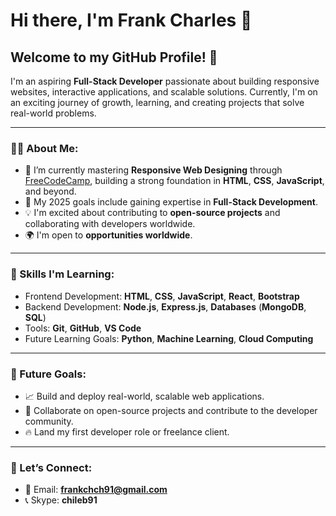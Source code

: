 # Hi there, I'm Frank Charles 👋

## Welcome to my GitHub Profile! 👋  

I'm an aspiring **Full-Stack Developer** passionate about building responsive websites, interactive applications, and scalable solutions. Currently, I'm on an exciting journey of growth, learning, and creating projects that solve real-world problems.  

---

### 👨‍💻 About Me:  
- 🌱 I’m currently mastering **Responsive Web Designing** through [FreeCodeCamp](https://www.freecodecamp.org/), building a strong foundation in **HTML**, **CSS**, **JavaScript**, and beyond.  
- 🎯 My 2025 goals include gaining expertise in **Full-Stack Development**.  
- 💡 I'm excited about contributing to **open-source projects** and collaborating with developers worldwide.  
- 🌍 I'm open to **opportunities worldwide**.  

---

### 🚀 Skills I'm Learning:
- Frontend Development: **HTML**, **CSS**, **JavaScript**, **React**, **Bootstrap**
- Backend Development: **Node.js**, **Express.js**, **Databases** (**MongoDB**, **SQL**)
- Tools: **Git**, **GitHub**, **VS Code**
- Future Learning Goals: **Python**, **Machine Learning**, **Cloud Computing**

---

### 🚀 Future Goals:
- 📈 Build and deploy real-world, scalable web applications.
- 🤝 Collaborate on open-source projects and contribute to the developer community.
- 🔥 Land my first developer role or freelance client.

---

### 🤝 Let’s Connect:
- 📧 Email: **frankchch91@gmail.com**
- 📞 Skype: **chileb91**
<!--
**FrankChirare/FrankChirare** is a ✨ _special_ ✨ repository because its `README.md` (this file) appears on your GitHub profile.

Here are some ideas to get you started:

- 🔭 I’m currently working on ...
- 🌱 I’m currently learning ...
- 👯 I’m looking to collaborate on ...
- 🤔 I’m looking for help with ...
- 💬 Ask me about ...
- 📫 How to reach me: ...
- 😄 Pronouns: ...
- ⚡ Fun fact: ...
-->
